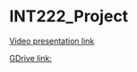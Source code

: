 # INT222_Project

[Video presentation link](https://youtu.be/Z0CFCZB_pTY)

[GDrive link:](https://drive.google.com/drive/folders/1Nkd4gC4u6cZouHMb6iClzUKn4GUhlnd5?usp=sharing)
